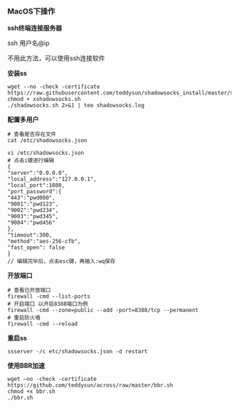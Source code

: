 ### MacOS下操作

**ssh终端连接服务器**

ssh 用户名@ip

不用此方法，可以使用ssh连接软件

**安装ss**

```shell
wget --no -check -certificate https://raw.githubusercontent.com/teddysun/shadowsocks_install/master/shadowsocks.sh
chmod + xshadowsocks.sh
./shadowsocks.sh 2>&1 | tee shadowsocks.log
```

**配置多用户**

```shell
# 查看是否存在文件
cat /etc/shadowsocks.json

vi /etc/shadowsocks.json
# 点击i键进行编辑
{
"server":"0.0.0.0",
"local_address":"127.0.0.1",
"local_port":1080,
"port_password":{
"443":"pwd000",
"9001":"pwd123",
"9002":"pwd234",
"9003":"pwd345",
"9004":"pwd456"                    
},
"timeout":300,
"method":"aes-256-cfb",
"fast_open": false
}
// 编辑完毕后，点击esc键，再输入:wq保存
```

**开放端口**

```shell
# 查看已开放端口
firewall -cmd --list-ports
# 开启端口 以开启8388端口为例
firewall -cmd --zone=public --add -port=8388/tcp --permanent
# 重启防火墙
firewall -cmd --reload
```

**重启ss**

```shell
ssserver -/c etc/shadowsocks.json -d restart
```

**使用BBR加速**

```shell
wget –no -check -certificate https://github.com/teddysun/across/raw/master/bbr.sh
chmod +x bbr.sh
./bbr.sh
```





